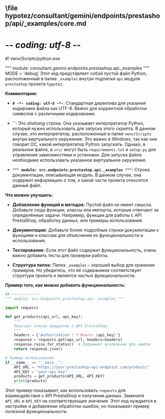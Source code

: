 ## \file hypotez/consultant/gemini/endpoints/prestashop/api/_examples/core.md
# -*- coding: utf-8 -*-
#! venv/Scripts/python.exe

""" module: consultant.gemini.endpoints.prestashop.api._examples """
MODE = 'debug'
Этот код представляет собой пустой файл Python, расположенный в папке `_examples` внутри подпапки `api` модуля `prestashop` проекта `hypotez`.

**Комментарии:**

* **`# -*- coding: utf-8 -*-`**: Стандартная директива для указания кодировки файла как UTF-8.  Важно для корректной обработки символов с различными кодировками.

* **``**:  Это *shebang* строка. Она указывает интерпретатор Python, который нужно использовать для запуска этого скрипта.  В данном случае, это интерпретатор, расположенный в папке `venv/Scripts` внутри виртуального окружения.  Это важно в Windows, так как она говорит ОС, какой интерпретатор Python запускать.  Однако, в реальном файле, в `src/` могут быть `requirements.txt` и `setup.py` для управления зависимостями и установки.  Для запуска файла необходимо использовать указанное виртуальное окружение.

* **`""" module: src.endpoints.prestashop.api._examples """`**:  Строка документации, описывающая модуль.  В данном случае, она содержит информацию о том, к какой части проекта относится данный файл.


**Что можно улучшить:**

* **Добавление функций и методов:**  Пустой файл не имеет смысла.  Добавьте сюда функции, классы или импорты, которые отвечают за определённые задачи.  Например, функции для работы с API PrestaShop, обработку данных, или примеры использования.

* **Документация:** Добавьте более подробные строки документации к функциям и классам для объяснения их функциональности и использования.

* **Тестирование:**  Если этот файл содержит функциональность, очень важно добавить тесты для проверки работы.

* **Структура папок:**  Папка `_examples` – хороший выбор для хранения примеров. Но убедитесь, что её содержимое соответствует структуре проекта и является частью функциональности.


**Пример того, как можно добавить функциональность:**

```python
## ~~~~~~~~~~~~~
""" module: src.endpoints.prestashop.api._examples """

import requests

def get_products(api_url, api_key):
    """
    Получает список продуктов с API PrestaShop.
    """
    headers = {'Authorization': f'Bearer {api_key}'}
    response = requests.get(api_url, headers=headers)
    response.raise_for_status()  # Поднимает исключение для ошибок
    return response.json()

# Пример использования
if __name__ == "__main__":
    API_URL = "https://your-prestashop-api-endpoint.com/products"
    API_KEY = "your-api-key"
    products = get_products(API_URL, API_KEY)
    print(products)
```

Этот пример показывает, как использовать `requests` для взаимодействия с API PrestaShop и получения данных.  Замените `API_URL` и `API_KEY` на соответствующие значения.  Этот код нуждается в настройке и добавлении обработки ошибок, но показывает пример полезной функциональности.
